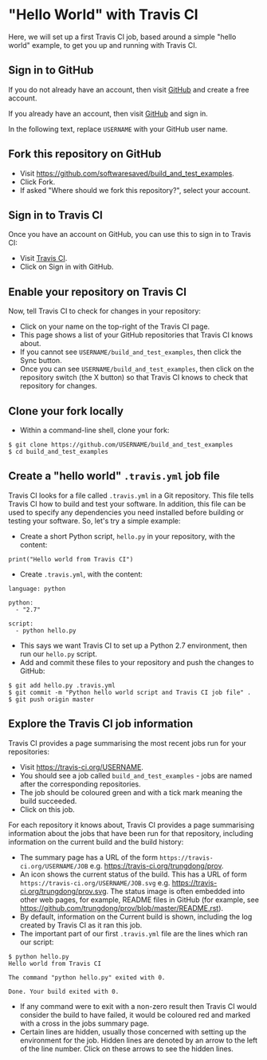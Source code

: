 "Hello World" with Travis CI
============================

Here, we will set up a first Travis CI job, based around a simple "hello world" example, to get you up and running with Travis CI.

Sign in to GitHub
-----------------

If you do not already have an account, then visit [GitHub](https://github.com) and create a free account.

If you already have an account, then visit [GitHub](https://github.com) and sign in.

In the following text, replace `USERNAME` with your GitHub user name.

Fork this repository on GitHub
------------------------------

* Visit https://github.com/softwaresaved/build_and_test_examples.
* Click Fork.
* If asked "Where should we fork this repository?", select your account.

Sign in to Travis CI
--------------------

Once you have an account on GitHub, you can use this to sign in to Travis CI:

* Visit [Travis CI](https://travis-ci.org).
* Click on Sign in with GitHub.

Enable your repository on Travis CI
-----------------------------------

Now, tell Travis CI to check for changes in your repository:

* Click on your name on the top-right of the Travis CI page.
* This page shows a list of your GitHub repositories that Travis CI knows about.
* If you cannot see `USERNAME/build_and_test_examples`, then click the Sync button.
* Once you can see `USERNAME/build_and_test_examples`, then click on the repository switch (the X button) so that Travis CI knows to check that repository for changes.

Clone your fork locally
-----------------------

* Within a command-line shell, clone your fork:

```
$ git clone https://github.com/USERNAME/build_and_test_examples
$ cd build_and_test_examples
```

Create a "hello world" `.travis.yml` job file
---------------------------------------------

Travis CI looks for a file called `.travis.yml` in a Git repository. This file tells Travis CI how to build and test your software. In addition, this file can be used to specify any dependencies you need installed before building or testing your software. So, let's try a simple example:

* Create a short Python script, `hello.py` in your repository, with the content:

```
print("Hello world from Travis CI")
```

* Create `.travis.yml`, with the content:

```
language: python

python:
  - "2.7"

script: 
  - python hello.py
```

* This says we want Travis CI to set up a Python 2.7 environment, then run our `hello.py` script.
* Add and commit these files to your repository and push the changes to GitHub:

```
$ git add hello.py .travis.yml
$ git commit -m "Python hello world script and Travis CI job file" .
$ git push origin master
```

Explore the Travis CI job information
-------------------------------------

Travis CI provides a page summarising the most recent jobs run for your repositories:

* Visit https://travis-ci.org/USERNAME.
* You should see a job called `build_and_test_examples` - jobs are named after the corresponding repositories.
* The job should be coloured green and with a tick mark meaning the build succeeded.
* Click on this job.

For each repository it knows about, Travis CI provides a page summarising information about the jobs that have been run for that repository, including information on the current build and the build history:

* The summary page has a URL of the form `https://travis-ci.org/USERNAME/JOB` e.g. https://travis-ci.org/trungdong/prov.
* An icon shows the current status of the build. This has a URL of form `https://travis-ci.org/USERNAME/JOB.svg` e.g. https://travis-ci.org/trungdong/prov.svg. The status image is often embedded into other web pages, for example, README files in GitHub (for example, see https://github.com/trungdong/prov/blob/master/README.rst).
* By default, information on the Current build is shown, including the log created by Travis CI as it ran this job.
* The important part of our first `.travis.yml` file are the lines which ran our script:

```
$ python hello.py
Hello world from Travis CI

The command "python hello.py" exited with 0.

Done. Your build exited with 0.
```

* If any command were to exit with a non-zero result then Travis CI would consider the build to have failed, it would be coloured red and marked with a cross in the jobs summary page.
* Certain lines are hidden, usually those concerned with setting up the environment for the job. Hidden lines are denoted by an arrow to the left of the line number. Click on these arrows to see the hidden lines.
